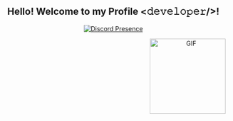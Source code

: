 <div align="center">
<h2> Hello! Welcome to my Profile <𝚍𝚎𝚟𝚎𝚕𝚘𝚙𝚎𝚛/>! </h2>

</div>

<div align="center" width="50">

[![Discord Presence](https://lanyard.cnrad.dev/api/749233228996673536)](https://discord.com/users/749233228996673536)

<div align="center" width="50">

<img align="right" alt="GIF" height="170px" src="https://media.giphy.com/media/J5B1Y8QZnzXXbLQIBu/giphy.gif" />
